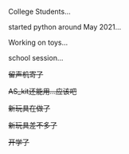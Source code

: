 College Students...

started python around May 2021...

Working on toys...

school session...

~~留声机寄了~~

~~AS_kit还能用...应该吧~~

~~新玩具在做了~~

~~新玩具差不多了~~

~~开学了~~
